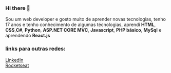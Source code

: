 ### Hi there 👋

Sou um web developer e gosto muito de aprender novas tecnologias, tenho 17 anos e tenho conhecimento de algumas técnologias, aprendi **HTML**, **CSS**,**C#**, **Python**, **ASP.NET CORE MVC**, **Javascript**, **PHP básico**, **MySql** e aprendendo **React.js**

### links para outras redes:

[LinkedIn](https://www.linkedin.com/in/alex-ferreira-santos-/) <br>
[Rocketseat](https://app.rocketseat.com.br/me/alex-02719)

